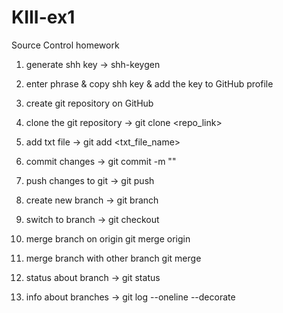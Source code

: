 # KIII-ex1
Source Control homework

1. generate shh key ->
shh-keygen

2. enter phrase & copy shh key & add the key to GitHub profile

3. create git repository on GitHub

4. clone the git repository ->
git clone <repo_link>

5. add txt file ->
git add <txt_file_name>

6. commit changes ->
git commit -m "<message>"

7. push changes to git ->
git push

8. create new branch ->
git branch <name>

9.  switch to branch ->
git checkout <name>

10.  merge branch on origin
git merge origin <name>

12.  merge branch with other branch
git merge <branch1> <branch2>

13. status about branch ->
git status

14. info about branches ->
git log --oneline --decorate

